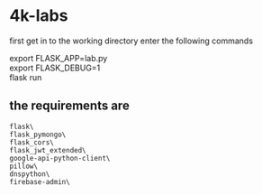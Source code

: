 # 4k-labs
first get in to the working directory
enter the following commands

export FLASK_APP=lab.py\
export FLASK_DEBUG=1\
flask run

## the requirements are
    flask\
    flask_pymongo\ 
    flask_cors\
    flask_jwt_extended\
    google-api-python-client\
    pillow\
    dnspython\
    firebase-admin\
